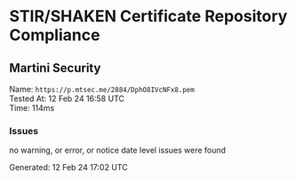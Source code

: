 # STIR/SHAKEN Certificate Repository Compliance

## Martini Security

Name: `https://p.mtsec.me/2884/DphO8IVcNFx8.pem`\
Tested At: 12 Feb 24 16:58 UTC\
Time: 114ms

### Issues

no warning, or error, or notice date level issues were found

Generated: 12 Feb 24 17:02 UTC